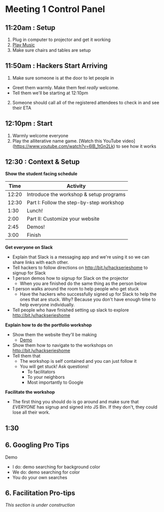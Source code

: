 # Meeting 1 Control Panel

## 11:20am : Setup

1. Plug in computer to projector and get it working
2. <a href="https://soundcloud.com/mike-bawless/sets/study-playlist-deadmau5" target="_blank_">Play Music</a>
3. Make sure  chairs and tables are setup

## 11:50am : Hackers Start Arriving

1. Make sure someone is at the door to let people in
  - Greet them warmly. Make them feel _really_ welcome.
  - Tell them we'll be starting at 12:10pm
2. Someone should call all of the registered attendees to check in and see their
   ETA

## 12:10pm : Start

1. Warmly welcome everyone
2. Play the alliterative name game. [Watch this YouTube video]
   (https://www.youtube.com/watch?v=6lB_1tGn2Lk) to see how it works

## 12:30 : Context & Setup

**Show the student facing schedule**

Time  | Activity
------|-----------------------------------------
12:20 | Introduce the workshop & setup programs
12:30 | Part I: Follow the step-by-step workshop
1:30  | Lunch!
2:00  | Part II: Customize your website
2:45  | Demos!
3:00  | Finish

**Get everyone on Slack**

  - Explain that Slack is a messaging app and we're using it so we can share
    links with each other.
  - Tell hackers to follow directions on http://bit.ly/hackserieshome to signup
    for Slack
  - 1 person demos how to signup for Slack on the projector
    - When you are finished do the same thing as the person below
  - 1 person walks around the room to help people who get stuck
    - Have the hackers who successfully signed up for Slack to help the ones that
      are stuck. Why? Because you don't have enough time to help everyone
      individually.
  - Tell people who have finished setting up slack to explore
    http://bit.ly/hackserieshome

**Explain how to do the portfolio workshop**

- Show them the website they'll be making
  - <a href="http://jsbin.com/gist/81d45193dab5236afbba?output" target="_blank">Demo</a>
- Show them how to navigate to the workshops on http://bit.ly/hackserieshome
- Tell them that
  - The workshop is self contained and you can just follow it
  - You will get stuck! Ask questions!
    - To facilitators
    - To your neighbors
    - Most importantly to Google

**Facilitate the workshop**

- The first thing you should do is go around and make sure that _EVERYONE_ has
  signup and signed into JS Bin. If they don't, they could lose all their work.

## 1:30


## 6. Googling Pro Tips

Demo

- I do: demo searching for background color
- We do: demo searching for color
- You do your own searches

## 6. Facilitation Pro-tips

_This section is under construction_
